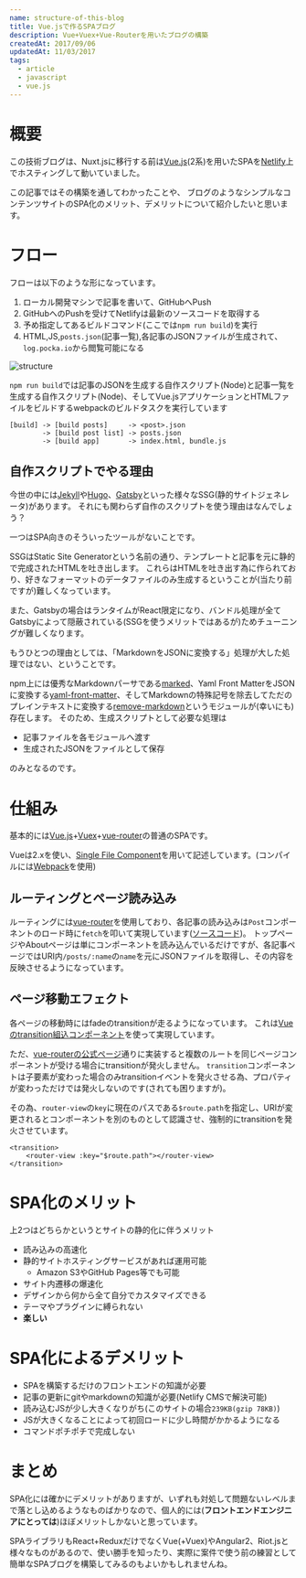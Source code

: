 ```yaml
---
name: structure-of-this-blog
title: Vue.jsで作るSPAブログ
description: Vue+Vuex+Vue-Routerを用いたブログの構築
createdAt: 2017/09/06
updatedAt: 11/03/2017
tags:
  - article
  - javascript
  - vue.js
---
```

# 概要

この技術ブログは、Nuxt.jsに移行する前は[Vue.js](https://jp.vuejs.org/index.html)(2系)を用いたSPAを[Netlify](https://www.netlify.com/)上でホスティングして動いていました。

この記事ではその構築を通してわかったことや、
ブログのようなシンプルなコンテンツサイトのSPA化のメリット、デメリットについて紹介したいと思います。

# フロー

フローは以下のような形になっています。

1. ローカル開発マシンで記事を書いて、GitHubへPush
2. GitHubへのPushを受けてNetlifyは最新のソースコードを取得する
3. 予め指定してあるビルドコマンド(ここでは`npm run build`)を実行
4. HTML,JS,`posts.json`(記事一覧),各記事のJSONファイルが生成されて、`log.pocka.io`から閲覧可能になる

![structure](/images/blog-20170905.svg)

`npm run build`では記事のJSONを生成する自作スクリプト(Node)と記事一覧を生成する自作スクリプト(Node)、そしてVue.jsアプリケーションとHTMLファイルをビルドするwebpackのビルドタスクを実行しています

    [build] -> [build posts]     -> <post>.json
            -> [build post list] -> posts.json
            -> [build app]       -> index.html, bundle.js

## 自作スクリプトでやる理由

今世の中には[Jekyll](https://github.com/jekyll/jekyll)や[Hugo](https://github.com/gohugoio/hugo)、[Gatsby](https://github.com/gatsbyjs/gatsby)といった様々なSSG(静的サイトジェネレータ)があります。
それにも関わらず自作のスクリプトを使う理由はなんでしょう？

一つはSPA向きのそういったツールがないことです。

SSGはStatic Site Generatorという名前の通り、テンプレートと記事を元に静的で完成されたHTMLを吐き出します。
これらはHTMLを吐き出す為に作られており、好きなフォーマットのデータファイルのみ生成するということが(当たり前ですが)難しくなっています。

また、Gatsbyの場合はランタイムがReact限定になり、バンドル処理が全てGatsbyによって隠蔽されている(SSGを使うメリットではあるが)ためチューニングが難しくなります。

もうひとつの理由としては、「MarkdownをJSONに変換する」処理が大した処理ではない、ということです。

npm上には優秀なMarkdownパーサである[marked](https://github.com/chjj/marked)、Yaml Front MatterをJSONに変換する[yaml-front-matter](https://github.com/dworthen/js-yaml-front-matter)、そしてMarkdownの特殊記号を除去してただのプレインテキストに変換する[remove-markdown](https://github.com/stiang/remove-markdown)というモジュールが(幸いにも)存在します。
そのため、生成スクリプトとして必要な処理は

* 記事ファイルを各モジュールへ渡す
* 生成されたJSONをファイルとして保存

のみとなるのです。

# 仕組み

基本的には[Vue.js](https://jp.vuejs.org/index.html)\+[Vuex](https://vuex.vuejs.org/ja/)\+[vue-router](https://router.vuejs.org/ja/)の普通のSPAです。

Vueは2.xを使い、[Single File Component](https://jp.vuejs.org/v2/guide/single-file-components.html)を用いて記述しています。(コンパイルには[Webpack](https://webpack.js.org/)を使用)

## ルーティングとページ読み込み

ルーティングには[vue-router](https://router.vuejs.org/ja/)を使用しており、各記事の読み込みは`Post`コンポーネントのロード時に`fetch`を叩いて実現しています([ソースコード](https://github.com/pocka/log.pocka.io/blob/d5de2c064ea8076eeaad3fcd427dcf187bb70014/src/js/pages/Post.vue#L63))。
トップページやAboutページは単にコンポーネントを読み込んでいるだけですが、各記事ページではURI内`/posts/:name`の`name`を元にJSONファイルを取得し、その内容を反映させるようになっています。

## ページ移動エフェクト

各ページの移動時にはfadeのtransitionが走るようになっています。
これは[Vueのtransition組込コンポーネント](https://jp.vuejs.org/v2/guide/transitions.html)を使って実現しています。

ただ、[vue-routerの公式ページ](https://router.vuejs.org/ja/advanced/transitions.html)通りに実装すると複数のルートを同じページコンポーネントが受ける場合にtransitionが発火しません。
`transition`コンポーネントは子要素が変わった場合のみtransitionイベントを発火させる為、プロパティが変わっただけでは発火しないのです(されても困りますが)。

その為、`router-view`の`key`に現在のパスである`$route.path`を指定し、URIが変更されるとコンポーネントを別のものとして認識させ、強制的にtransitionを発火させています。

    <transition>
        <router-view :key="$route.path"></router-view>
    </transition>

# SPA化のメリット

上2つはどちらかというとサイトの静的化に伴うメリット

* 読み込みの高速化
* 静的サイトホスティングサービスがあれば運用可能
  * Amazon S3やGitHub Pages等でも可能
* サイト内遷移の爆速化
* デザインから何から全て自分でカスタマイズできる
* テーマやプラグインに縛られない
* **楽しい**

# SPA化によるデメリット

* SPAを構築するだけのフロントエンドの知識が必要
* 記事の更新にgitやmarkdownの知識が必要(Netlify CMSで解決可能)
* 読み込むJSが少し大きくなりがち(このサイトの場合`239KB(gzip 78KB)`)
* JSが大きくなることによって初回ロードに少し時間がかかるようになる
* コマンドポチポチで完成しない

# まとめ

SPA化には確かにデメリットがありますが、いずれも対処して問題ないレベルまで落とし込めるようなものばかりなので、個人的には(**フロントエンドエンジニアにとっては**)ほぼメリットしかないと思っています。

SPAライブラリもReact\+ReduxだけでなくVue(\+Vuex)やAngular2、Riot.jsと様々なものがあるので、使い勝手を知ったり、実際に案件で使う前の練習として簡単なSPAブログを構築してみるのもよいかもしれませんね。

